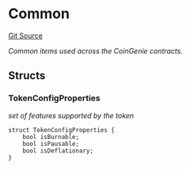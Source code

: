 # Common
[Git Source](https://github.com/neuro0x/CoinGenie-contracts/blob/e3166f66b46f76e4dcdce5648576e3bc48bc0a3c/src/lib/Common.sol)

*Common items used across the CoinGenie contracts.*


## Structs
### TokenConfigProperties
*set of features supported by the token*


```solidity
struct TokenConfigProperties {
    bool isBurnable;
    bool isPausable;
    bool isDeflationary;
}
```

